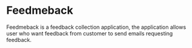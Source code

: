 # Feedmeback

Feedmeback is a feedback collection application, the application allows user who want feedback from customer to send emails requesting feedback.
